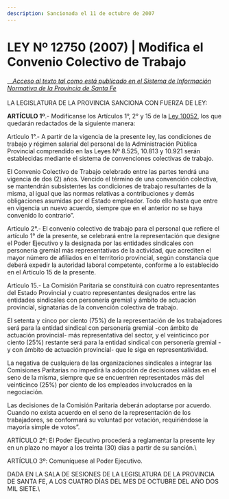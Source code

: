 ```yaml
---
description: Sancionada el 11 de octubre de 2007
---
```


# LEY Nº 12750 (2007) | Modifica el Convenio Colectivo de Trabajo

__[_Acceso al texto tal como está publicado en el Sistema de Información Normativa de la Provincia de Santa Fe_\
](https://drive.google.com/file/d/137whC9\_xa-KIG8uVh6LCB6Nv4J0VFpii/view?usp=sharing)\
LA LEGISLATURA DE LA PROVINCIA SANCIONA CON FUERZA DE LEY:

**ARTÍCULO 1º**.- Modifícanse los Artículos 1°, 2° y 15 de la [Ley 10052](./), los que quedarán redactados de la siguiente manera:

Artículo 1°.- A partir de la vigencia de la presente ley, las condiciones de trabajo y régimen salarial del personal de la Administración Pública Provincial comprendido en las Leyes Nº 8.525, 10.813 y 10.921 serán establecidas mediante el sistema de convenciones colectivas de trabajo.

El Convenio Colectivo de Trabajo celebrado entre las partes tendrá una vigencia de dos (2) años. Vencido el término de una convención colectiva, se mantendrán subsistentes las condiciones de trabajo resultantes de la misma, al igual que las normas relativas a contribuciones y demás obligaciones asumidas por el Estado empleador. Todo ello hasta que entre en vigencia un nuevo acuerdo, siempre que en el anterior no se haya convenido lo contrario”.

Artículo 2°.- El convenio colectivo de trabajo para el personal que refiere el artículo 1° de la presente, se celebrará entre la representación que designe el Poder Ejecutivo y la designada por las entidades sindicales con personería gremial más representativas de la actividad, que acrediten el mayor número de afiliados en el territorio provincial, según constancia que deberá expedir la autoridad laboral competente, conforme a lo establecido en el Artículo 15 de la presente.

Artículo 15.- La Comisión Paritaria se constituirá con cuatro representantes del Estado Provincial y cuatro representantes designados entre las entidades sindicales con personería gremial y ámbito de actuación provincial, signatarias de la convención colectiva de trabajo.

El setenta y cinco por ciento (75%) de la representación de los trabajadores será para la entidad sindical con personería gremial -con ámbito de actuación provincial- más representativa del sector, y el veinticinco por ciento (25%) restante será para la entidad sindical con personería gremial -y con ámbito de actuación provincial- que le siga en representatividad.

La negativa de cualquiera de las organizaciones sindicales a integrar las Comisiones Paritarias no impedirá la adopción de decisiones válidas en el seno de la misma, siempre que se encuentren representados más del veinticinco (25%) por ciento de los empleados involucrados en la negociación.

Las decisiones de la Comisión Paritaria deberán adoptarse por acuerdo. Cuando no exista acuerdo en el seno de la representación de los trabajadores, se conformará su voluntad por votación, requiriéndose la mayoría simple de votos”.

ARTÍCULO 2º: El Poder Ejecutivo procederá a reglamentar la presente ley en un plazo no mayor a los treinta (30) días a partir de su sanción.\


ARTÍCULO 3º: Comuníquese al Poder Ejecutivo.

DADA EN LA SALA DE SESIONES DE LA LEGISLATURA DE LA PROVINCIA DE SANTA FE, A LOS CUATRO DÍAS DEL MES DE OCTUBRE DEL AÑO DOS MIL SIETE.\
